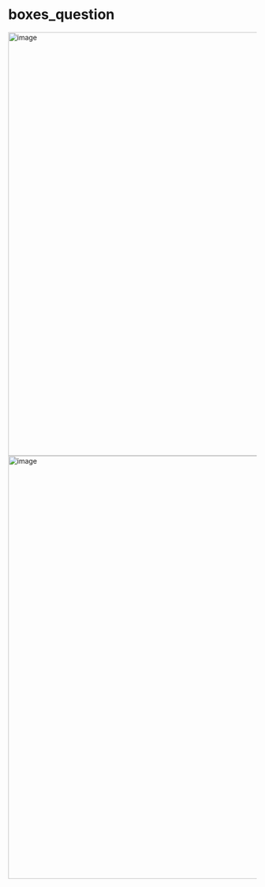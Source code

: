 # boxes_question
<img width="858" alt="image" src="https://github.com/dineshpabbi10/boxes_question/assets/4069680/fa6825ed-522e-4301-9ca6-63953ee12072">

<img width="857" alt="image" src="https://github.com/dineshpabbi10/boxes_question/assets/4069680/da9c5dd4-3279-477c-95fa-69db22739583">

